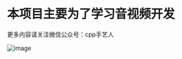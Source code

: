 # 本项目主要为了学习音视频开发

更多内容请关注微信公众号：cpp手艺人

![image](https://github.com/MingYueRuYa/FFmpeg-RTMP/blob/master/doc/wechat_web.png)


